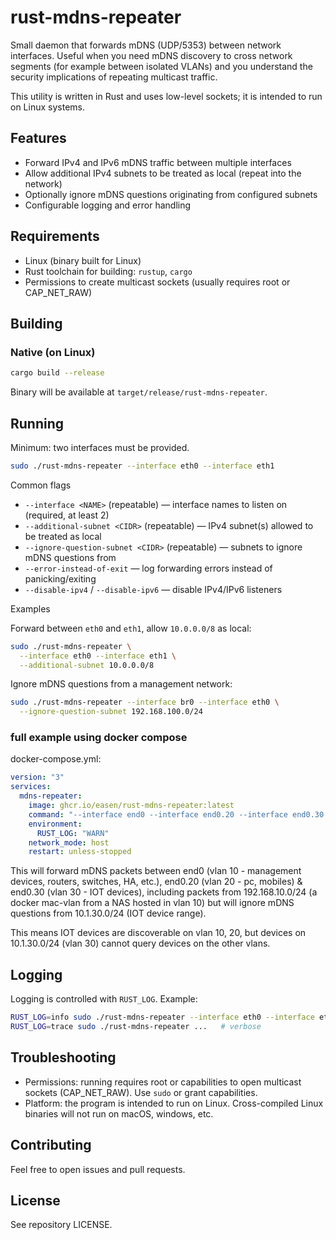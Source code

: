 # rust-mdns-repeater

Small daemon that forwards mDNS (UDP/5353) between network interfaces. Useful when you need mDNS discovery to cross network segments (for example between isolated VLANs) and you understand the security implications of repeating multicast traffic.

This utility is written in Rust and uses low-level sockets; it is intended to run on Linux systems.

## Features

- Forward IPv4 and IPv6 mDNS traffic between multiple interfaces
- Allow additional IPv4 subnets to be treated as local (repeat into the network)
- Optionally ignore mDNS questions originating from configured subnets
- Configurable logging and error handling

## Requirements

- Linux (binary built for Linux)
- Rust toolchain for building: `rustup`, `cargo`
- Permissions to create multicast sockets (usually requires root or CAP_NET_RAW)

## Building

### Native (on Linux)

```bash
cargo build --release
```

Binary will be available at `target/release/rust-mdns-repeater`.

## Running

Minimum: two interfaces must be provided.

```bash
sudo ./rust-mdns-repeater --interface eth0 --interface eth1
```

Common flags

- `--interface <NAME>` (repeatable) — interface names to listen on (required, at least 2)
- `--additional-subnet <CIDR>` (repeatable) — IPv4 subnet(s) allowed to be treated as local
- `--ignore-question-subnet <CIDR>` (repeatable) — subnets to ignore mDNS questions from
- `--error-instead-of-exit` — log forwarding errors instead of panicking/exiting
- `--disable-ipv4` / `--disable-ipv6` — disable IPv4/IPv6 listeners

Examples

Forward between `eth0` and `eth1`, allow `10.0.0.0/8` as local:

```bash
sudo ./rust-mdns-repeater \
  --interface eth0 --interface eth1 \
  --additional-subnet 10.0.0.0/8
```

Ignore mDNS questions from a management network:

```bash
sudo ./rust-mdns-repeater --interface br0 --interface eth0 \
  --ignore-question-subnet 192.168.100.0/24
```

### full example using docker compose


docker-compose.yml:

```yaml
version: "3"
services:
  mdns-repeater:
    image: ghcr.io/easen/rust-mdns-repeater:latest
    command: "--interface end0 --interface end0.20 --interface end0.30 --additional-subnet 192.168.10.0/24 --ignore-question-subnet 10.1.30.0/24"
    environment:
      RUST_LOG: "WARN"
    network_mode: host
    restart: unless-stopped
```

This will forward mDNS packets between end0 (vlan 10 - management devices, routers, switches, HA, etc.), end0.20 (vlan 20 - pc, mobiles) & end0.30 (vlan 30 - IOT devices), including packets from 192.168.10.0/24 (a docker mac-vlan from a NAS hosted in vlan 10) but will ignore mDNS questions from 10.1.30.0/24 (IOT device range). 

This means IOT devices are discoverable on vlan 10, 20, but devices on 10.1.30.0/24 (vlan 30) cannot query devices on the other vlans.

## Logging

Logging is controlled with `RUST_LOG`. Example:

```bash
RUST_LOG=info sudo ./rust-mdns-repeater --interface eth0 --interface eth1
RUST_LOG=trace sudo ./rust-mdns-repeater ...   # verbose
```

## Troubleshooting

- Permissions: running requires root or capabilities to open multicast sockets (CAP_NET_RAW). Use `sudo` or grant capabilities.
- Platform: the program is intended to run on Linux. Cross-compiled Linux binaries will not run on macOS, windows, etc.


## Contributing

Feel free to open issues and pull requests. 

## License

See repository LICENSE.
